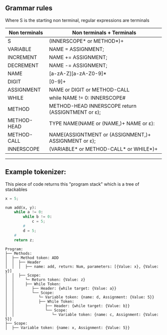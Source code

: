 ## Grammar rules
Where S is the starting non terminal, regular expressions are terminals

|Non terminals| Non terminals + Terminals                                |
|-------------|----------------------------------------------------------|
| S           | (INNERSCOPE* or METHOD*)+                                |
| VARIABLE    | NAME = ASSIGNMENT;                                       |
| INCREMENT   | NAME += ASSIGNMENT;                                      |
| DECREMENT   | NAME -= ASSIGNMENT;                                      |
| NAME        | [a-zA-Z][a-zA-Z0-9]*                                     |
| DIGIT       | [0-9]+                                                   |
| ASSIGNMENT  | NAME or DIGIT or METHOD-CALL                             |
| WHILE       | while NAME != 0: INNERSCOPE#                             |
| METHOD      | METHOD-HEAD INNERSCOPE return (ASSIGNTMENT or ε);        |
| METHOD-HEAD | TYPE NAME(NAME or (NAME,)+ NAME or ε):                   |
| METHOD-CALL | NAME(ASSIGNTMENT or (ASSIGNMENT,)+ ASSIGNMENT or ε);     |
| INNERSCOPE  | (VARIABLE* or METHOD-CALL* or WHILE*)+                   |

---
## Example tokenizer:
This piece of code returns this "program stack" which is a tree of stackables
```py
x = 5;

num add(x, y):
    while a != 0:
        while b != 0:
            c = 5;
        #
        d = 5;
    #
    return z;
```

```
Program:
├── Methods:
│  ├── Method token: ADD
│  │  ├── Header
│  │  │  ├── name: add, return: Num, parameters: [{Value: x}, {Value: y}]
│  │  ├── Scope:
│  │     └─ Return token: {Value: z}
│  │     ├── While Token:
│  │        ├── Header: {while target: {Value: a}}
│  │        └── Scope:
│  │           └─ Variable token: {name: d, Assignment: {Value: 5}}
│  │           ├── While Token:
│  │              ├── Header: {while target: {Value: b}}
│  │              └── Scope:
│  │                 └─ Variable token: {name: c, Assignment: {Value: 5}}
├── Scope:
│  ├── Variable token: {name: x, Assignment: {Value: 5}}
```


